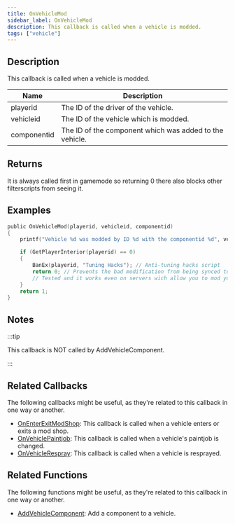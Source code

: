 ```yaml
---
title: OnVehicleMod
sidebar_label: OnVehicleMod
description: This callback is called when a vehicle is modded.
tags: ["vehicle"]
---
```


## Description

This callback is called when a vehicle is modded.

| Name        | Description                                             |
| ----------- | ------------------------------------------------------- |
| playerid    | The ID of the driver of the vehicle.                    |
| vehicleid   | The ID of the vehicle which is modded.                  |
| componentid | The ID of the component which was added to the vehicle. |

## Returns

It is always called first in gamemode so returning 0 there also blocks other filterscripts from seeing it.

## Examples

```c
public OnVehicleMod(playerid, vehicleid, componentid)
{
    printf("Vehicle %d was modded by ID %d with the componentid %d", vehicleid, playerid, componentid);

    if (GetPlayerInterior(playerid) == 0)
    {
        BanEx(playerid, "Tuning Hacks"); // Anti-tuning hacks script
        return 0; // Prevents the bad modification from being synced to other players
        // Tested and it works even on servers wich allow you to mod your vehicle using commands, menus, dialogs, etc..
    }
    return 1;
}
```

## Notes

:::tip

This callback is NOT called by AddVehicleComponent.

:::

## Related Callbacks

The following callbacks might be useful, as they're related to this callback in one way or another. 

- [OnEnterExitModShop](OnEnterExitModShop): This callback is called when a vehicle enters or exits a mod shop.
- [OnVehiclePaintjob](OnVehiclePaintjob): This callback is called when a vehicle's paintjob is changed.
- [OnVehicleRespray](OnVehicleRespray): This callback is called when a vehicle is resprayed.

## Related Functions

The following functions might be useful, as they're related to this callback in one way or another. 

- [AddVehicleComponent](../functions/AddVehicleComponent): Add a component to a vehicle.
